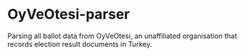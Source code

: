 # OyVeOtesi-parser
Parsing all ballot data from OyVeOtesi, an unaffiliated organisation that records election result documents in Turkey.
